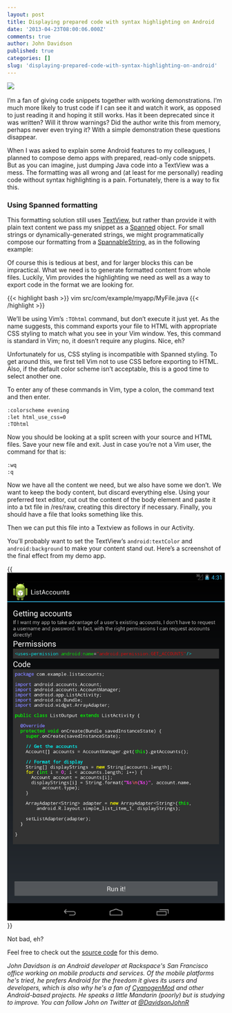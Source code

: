 ```yaml
---
layout: post
title: Displaying prepared code with syntax highlighting on Android
date: '2013-04-23T08:00:06.000Z'
comments: true
author: John Davidson
published: true
categories: []
slug: 'displaying-prepared-code-with-syntax-highlighting-on-android' 
---
```

<img class='image-right' src='/blog/displaying-prepared-code-with-syntax-highlighting-on-android/android_logo.jpg'/>

I’m a fan of giving code snippets together with working demonstrations. I’m much more likely to trust code if I can see it and watch it work, as opposed to just reading it and hoping it still works. Has it been deprecated since it was written? Will it throw warnings? Did the author write this from memory, perhaps never even trying it? With a simple demonstration these questions disappear.

When I was asked to explain some Android features to my colleagues, I planned to compose demo apps with prepared, read-only code snippets. But as you can imagine, just dumping Java code into a TextView was a mess. The formatting was all wrong and (at least for me personally) reading code without syntax highlighting is a pain. Fortunately, there is a way to fix this.

<!--more-->

### Using Spanned formatting

This formatting solution still uses [TextView](http://developer.android.com/reference/android/widget/TextView.html), but rather than provide it with plain text content we pass my snippet as a [Spanned](http://developer.android.com/reference/android/text/Spanned.html) object. For small strings or dynamically-generated strings, we might programmatically compose our formatting from a [SpannableString](http://developer.android.com/reference/android/text/SpannableString.html), as in the following example:

<script src="https://gist.github.com/marcab/8fcd2df7f106b97c8071.js"></script>

Of course this is tedious at best, and for larger blocks this can be impractical. What we need is to generate formatted content from whole files. Luckily, Vim provides the highlighting we need as well as a way to export code in the format we are looking for.

{{< highlight bash >}}
vim src/com/example/myapp/MyFile.java
{{< /highlight >}}

We’ll be using Vim’s `:TOhtml` command, but don’t execute it just yet. As the name suggests, this command exports your file to HTML with appropriate CSS styling to match what you see in your Vim window. Yes, this command is standard in Vim; no, it doesn’t require any plugins. Nice, eh?

Unfortunately for us, CSS styling is incompatible with Spanned styling. To get around this, we first tell Vim not to use CSS before exporting to HTML. Also, if the default color scheme isn’t acceptable, this is a good time to select another one.

To enter any of these commands in Vim, type a colon, the command text and then enter.

```
:colorscheme evening
:let html_use_css=0
:TOhtml
```

Now you should be looking at a split screen with your source and HTML files. Save your new file and exit. Just in case you’re not a Vim user, the command for that is:

```
:wq
:q
```

Now we have all the content we need, but we also have some we don’t. We want to keep the body content, but discard everything else. Using your preferred text editor, cut out the content of the body element and paste it into a txt file in /res/raw, creating this directory if necessary. Finally, you should have a file that looks something like this.

<script src="https://gist.github.com/marcab/145bad7283b82738e1ea.js" type="text/javascript"></script>

Then we can put this file into a Textview as follows in our Activity.

<script src="https://gist.github.com/marcab/4e729bd8e675e650d167.js" type="text/javascript"></script>

You’ll probably want to set the TextView’s `android:textColor` and `android:background` to make your content stand out. Here’s a screenshot of the final effect from my demo app.

{{<img src="android.png" title="" alt="">}}


Not bad, eh?

Feel free to check out the [source code](https://github.com/marcab/list-accounts) for this demo.

_John Davidson is an Android developer at Rackspace's San Francisco office working on mobile products and services.  Of the mobile platforms he's tried, he prefers Android for the freedom it gives its users and developers, which is also why he's a fan of [CyanogenMod](http://www.cyanogenmod.org/) and other Android-based projects.  He speaks a little Mandarin (poorly) but is studying to improve.  You can follow John on Twitter at [@DavidsonJohnR](http://twitter.com/DavidsonJohnR)_
